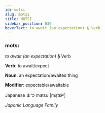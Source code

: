 ```yaml
---
id: motsı
slug: motsı
title: MOTSI
sidebar_position: 639
hoverText: to await (an expectation) § Verb
---
```


### motsı

*to await (an expectation)* **§** Verb

**Verb**: to await/expect

**Noun**: an expectation/awaited thing

**Modifier**: expectable/awaitable

Japanese ま​つ matsu [ma̠t͡sɨᵝ]

*Japonic Language Family*
